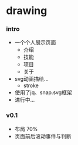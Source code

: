 # drawing

### intro

-   一个个人展示页面
    -   介绍
    -   技能
    -   项目
    -   关于
-   svg动画描绘...
    -   stroke
-   使用了jq、snap.svg框架
-   进行中...



### v0.1

-   布局 70%
-   页面前后滚动事件与判断



